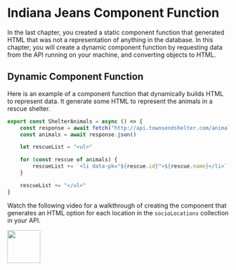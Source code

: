 # Indiana Jeans Component Function

In the last chapter, you created a static component function that generated HTML that was not a representation of anything in the database. In this chapter, you will create a dynamic component function by requesting data from the API running on your machine, and converting objects to HTML.

## Dynamic Component Function

Here is an example of a component function that dynamically builds HTML to represent data. It generate some HTML to represent the animals in a rescue shelter.

```js
export const ShelterAnimals = async () => {
    const response = await fetch("http://api.townsendshelter.com/animals")
    const animals = await response.json()

    let rescueList = "<ul>"

    for (const rescue of animals) {
        rescueList += `<li data-pk="${rescue.id}">${rescue.name}</li>`
    }

    rescueList += "</ul>"
}
```

Watch the following video for a walkthrough of creating the component that generates an HTML option for each location in the `socioLocations` collection in your API.

[<img src="../../book-0-installations/chapters/images/video-play-icon.gif" height="75rem" />](https://watch.screencastify.com/v/YsT8D4vrGbfdlPPbLFcY)
